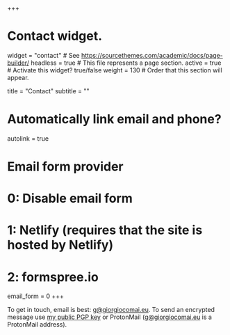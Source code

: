 +++
# Contact widget.
widget = "contact"  # See https://sourcethemes.com/academic/docs/page-builder/
headless = true  # This file represents a page section.
active = true  # Activate this widget? true/false
weight = 130  # Order that this section will appear.

title = "Contact"
subtitle = ""

# Automatically link email and phone?
autolink = true

# Email form provider
#   0: Disable email form
#   1: Netlify (requires that the site is hosted by Netlify)
#   2: formspree.io
email_form = 0
+++

To get in touch, email is best: g@giorgiocomai.eu. To send an encrypted message use [my public PGP key](https://giorgiocomai.eu/publickey.g@giorgiocomai.eu.asc) or ProtonMail (g@giorgiocomai.eu is a ProtonMail address).
